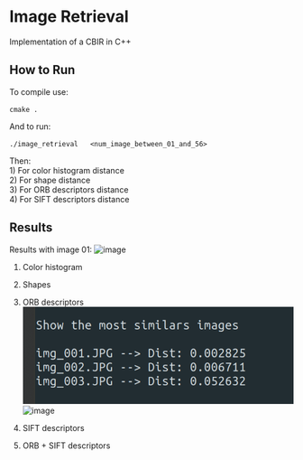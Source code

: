 # Image Retrieval
Implementation of a CBIR in C++

## How to Run
To compile use:
    
    cmake .

And to run:
    
    ./image_retrieval   <num_image_between_01_and_56>

Then:\
     1) For color histogram distance\
     2) For shape distance\
     3) For ORB descriptors distance\
     4) For SIFT descriptors distance

## Results
Results with image 01:
![image](./image_database/001.JPG)

1) Color histogram

2) Shapes

3) ORB descriptors
![image](./screenshots/01_orb.png)
![image](./screenshots/01_orb_tot.png)

4) SIFT descriptors

5) ORB + SIFT descriptors
